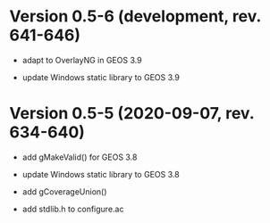 # Version 0.5-6 (development, rev. 641-646)

* adapt to OverlayNG in GEOS 3.9

* update Windows static library to GEOS 3.9

# Version 0.5-5 (2020-09-07, rev. 634-640)

* add gMakeValid() for GEOS 3.8

* update Windows static library to GEOS 3.8

* add gCoverageUnion()

* add stdlib.h to configure.ac

